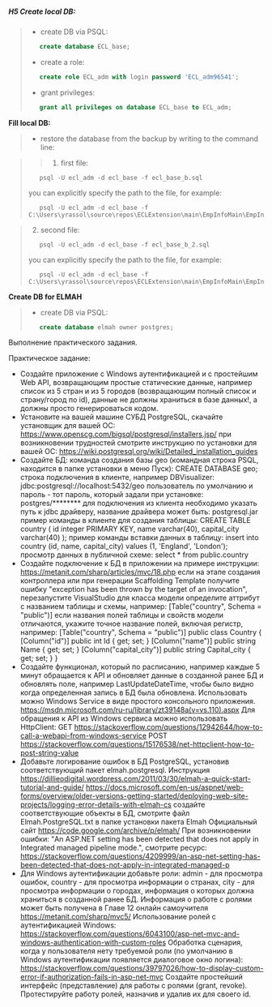 ##### H5 Create local DB:
> - create DB via PSQL:
> ```sql
>	 create database ECL_base;
> ```
> - create a role:
> ```sql
>	 create role ECL_adm with login password 'ECL_adm96541';
> ```
> - grant privileges:
> ```sql
>	 grant all privileges on database ECL_base to ECL_adm;
> ```


**Fill local DB:**
> - restore the database from the backup by writing to the command line:

>> 1. first file:
> ```
>	 psql -U ecl_adm -d ecl_base -f ecl_base_b.sql
> ```
> you can explicitly specify the path to the file, for example:
> ```
>	 psql -U ecl_adm -d ecl_base -f C:\Users\yrassol\source\repos\ECLExtension\main\EmpInfoMain\EmpInfoMain\Utils\LocalDB\ecl_base_b.sql
> ```

> 2. second file:
> ```
>	 psql -U ecl_adm -d ecl_base -f ecl_base_b_2.sql
> ```
> you can explicitly specify the path to the file, for example:
> ```
>	 psql -U ecl_adm -d ecl_base -f C:\Users\yrassol\source\repos\ECLExtension\main\EmpInfoMain\EmpInfoMain\Utils\LocalDB\ecl_base_b_2.sql
> ```


**Create DB for ELMAH**
> - create DB via PSQL:
> ```sql
>	 create database elmah owner postgres;
> ```


Выполнение практического задания.

Практическое задание: 
- Создайте приложение с Windows аутентификацией и с простейшим Web API, возвращающим простые статические данные, например список из 5 стран и из 5 городов (возвращающим полный список и страну/город по id), данные не должны храниться в базе данных!, а должны просто генерироваться кодом.
- Установите на вашей машине СУБД PostgreSQL, скачайте установщик для вашей ОС:
https://www.openscg.com/bigsql/postgresql/installers.jsp/
при возникновении трудностей смотрите инструкцию по установки для вашей ОС:
https://wiki.postgresql.org/wiki/Detailed_installation_guides
- Создайте БД:
команда создания базы geo (командная строка PSQL, находится в папке установки в меню Пуск): CREATE DATABASE geo;
строка подключения в клиенте, например DBVisualizer: jdbc:postgresql://localhost:5432/geo
пользователь по умолчанию и пароль - тот пароль, который задали при установке: postgres/********
для подключения из клиента необходимо указать путь к jdbc драйверу, название драйвера может быть: postgresql.jar
пример команды в клиенте для создания таблицы:
CREATE TABLE country (
id integer PRIMARY KEY,
name varchar(40),
capital_city varchar(40)
);
пример команды вставки данных в таблицу:
insert into country (id, name, capital_city) values (1, 'England', 'London');
просмотр данных в публичной схеме:
select * from public.country
- Создайте подключение к БД в приложении на примере инструкции:
https://metanit.com/sharp/articles/mvc/18.php если на этапе создания контроллера или при генерации Scaffolding Template получите ошибку "exception has been thrown by the target of an invocation", перезапустите VisualStudio
для класса модели определите аттрибут с названием таблицы и схемы, например: [Table("country", Schema = "public")]
если названия полей таблицы и свойств модели отличаются, укажите точное название полей, включая регистр, например:
[Table("country", Schema = "public")]
    public class Country
    {
        [Column("id")]
        public int Id { get; set; }
        [Column("name")]
        public string Name { get; set; }
        [Column("capital_city")]
        public string Capital_city { get; set; }
    }
- Создайте функционал, который по расписанию, например каждые 5 минут обращается к API и обновляет данные в созданной ранее БД и обновлять поле, например LastUpdateDateTime, чтобы было видно когда определенная запись в БД была обновлена. Использовать можно Windows Service в виде простого консольного приложения. https://msdn.microsoft.com/ru-ru/library/zt39148a(v=vs.110).aspx
Для обращения к API из Windows сервиса можно использовать HttpClient:
GET https://stackoverflow.com/questions/12942644/how-to-call-a-webapi-from-windows-service
POST https://stackoverflow.com/questions/15176538/net-httpclient-how-to-post-string-value
- Добавьте логирование ошибок в БД PostgreSQL, установив соответствующий пакет elmah.postgresql. 
Инструкция https://dillieodigital.wordpress.com/2011/03/30/elmah-a-quick-start-tutorial-and-guide/
https://docs.microsoft.com/en-us/aspnet/web-forms/overview/older-versions-getting-started/deploying-web-site-projects/logging-error-details-with-elmah-cs
создайте соответствующие объекты в БД, смотрите файл Elmah.PostgreSQL.txt в папке установки пакета Elmah
Официальный сайт https://code.google.com/archive/p/elmah/
При возникновении ошибки: "An ASP.NET setting has been detected that does not apply in Integrated managed pipeline mode.", смотрите ресурс:
https://stackoverflow.com/questions/4209999/an-asp-net-setting-has-been-detected-that-does-not-apply-in-integrated-managed-p
- Для Windows аутентификации добавьте роли: admin - для просмотра ошибок, country - для просмотра информации о странах, city - для просмотра информации о городах, информация о которых должна храниться в созданной ранее БД.
Информация о работе с ролями может быть получена в Главе 12 онлайн самоучителя https://metanit.com/sharp/mvc5/
Использование ролей с аутентификацией Windows: https://stackoverflow.com/questions/6043100/asp-net-mvc-and-windows-authentication-with-custom-roles
Обработка сценария, когда у пользователя нету требуемой роли (по умолчанию в Windows аутентификации появляется диалоговое окно логина): https://stackoverflow.com/questions/39797026/how-to-display-custom-error-if-authorization-fails-in-asp-net-mvc
Создайте простейший интерфейс (представление) для работы с ролями (grant, revoke). Протестируйте работу ролей, назначив и удалив их для своего id.
